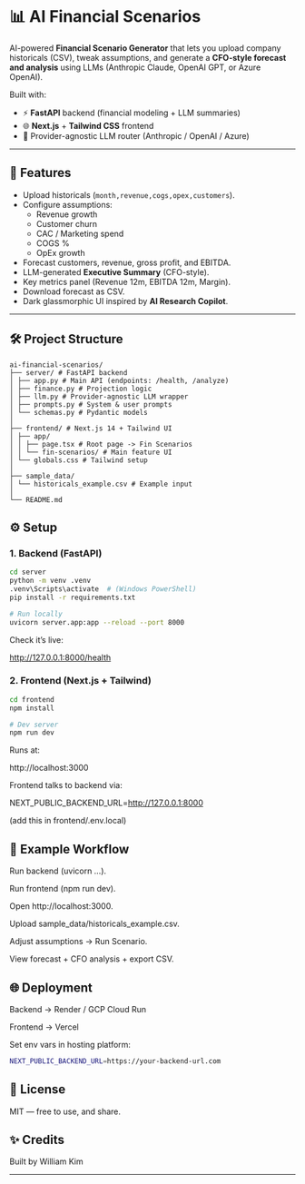 # 📊 AI Financial Scenarios

AI-powered **Financial Scenario Generator** that lets you upload company historicals (CSV), tweak assumptions, and generate a **CFO-style forecast and analysis** using LLMs (Anthropic Claude, OpenAI GPT, or Azure OpenAI).  

Built with:
- ⚡ **FastAPI** backend (financial modeling + LLM summaries)
- 🌐 **Next.js** + **Tailwind CSS** frontend
- 🧠 Provider-agnostic LLM router (Anthropic / OpenAI / Azure)

---

## 🚀 Features
- Upload historicals (`month,revenue,cogs,opex,customers`).
- Configure assumptions:
  - Revenue growth
  - Customer churn
  - CAC / Marketing spend
  - COGS %  
  - OpEx growth
- Forecast customers, revenue, gross profit, and EBITDA.
- LLM-generated **Executive Summary** (CFO-style).
- Key metrics panel (Revenue 12m, EBITDA 12m, Margin).
- Download forecast as CSV.
- Dark glassmorphic UI inspired by **AI Research Copilot**.

---

## 🛠️ Project Structure
```text
ai-financial-scenarios/
├── server/ # FastAPI backend
│ ├── app.py # Main API (endpoints: /health, /analyze)
│ ├── finance.py # Projection logic
│ ├── llm.py # Provider-agnostic LLM wrapper
│ ├── prompts.py # System & user prompts
│ └── schemas.py # Pydantic models
│
├── frontend/ # Next.js 14 + Tailwind UI
│ ├── app/
│ │ ├── page.tsx # Root page -> Fin Scenarios
│ │ └── fin-scenarios/ # Main feature UI
│ └── globals.css # Tailwind setup
│
├── sample_data/
│ └── historicals_example.csv # Example input
│
└── README.md
```
## ⚙️ Setup

### 1. Backend (FastAPI)
```bash
cd server
python -m venv .venv
.venv\Scripts\activate  # (Windows PowerShell)
pip install -r requirements.txt

# Run locally
uvicorn server.app:app --reload --port 8000
```

Check it’s live:

http://127.0.0.1:8000/health

### 2. Frontend (Next.js + Tailwind)
```bash
cd frontend
npm install

# Dev server
npm run dev
```

Runs at:

http://localhost:3000


Frontend talks to backend via:

NEXT_PUBLIC_BACKEND_URL=http://127.0.0.1:8000


(add this in frontend/.env.local)

## 📂 Example Workflow

Run backend (uvicorn …).

Run frontend (npm run dev).

Open http://localhost:3000.

Upload sample_data/historicals_example.csv.

Adjust assumptions → Run Scenario.

View forecast + CFO analysis + export CSV.

## 🌐 Deployment

Backend → Render / GCP Cloud Run

Frontend → Vercel

Set env vars in hosting platform:
```bash
NEXT_PUBLIC_BACKEND_URL=https://your-backend-url.com
```

## 📜 License

MIT — free to use, and share.

## ✨ Credits

Built by William Kim

---
